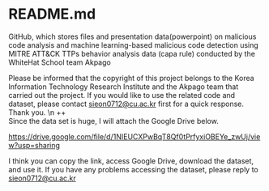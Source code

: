 # README.md
GitHub, which stores files and presentation data(powerpoint) on malicious code analysis and machine learning-based malicious code detection using MITRE ATT&CK TTPs behavior analysis data (capa rule) conducted by the WhiteHat School team Akpago

Please be informed that the copyright of this project belongs to the Korea Information Technology Research Institute and the Akpago team that carried out the project. If you would like to use the related code and dataset, please contact sieon0712@cu.ac.kr first for a quick response. Thank you.
\n
++   
Since the data set is huge, I will attach the Google Drive below.

https://drive.google.com/file/d/1NIEUCXPwBqT8Qf0tPrfyxiOBEYe_zwUj/view?usp=sharing

I think you can copy the link, access Google Drive, download the dataset, and use it. If you have any problems accessing the dataset, please reply to sieon0712@cu.ac.kr
